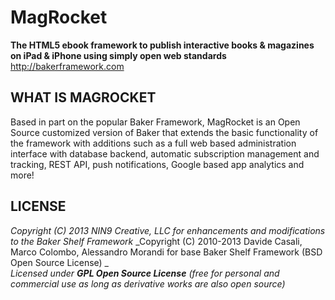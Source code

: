 MagRocket
=============

**The HTML5 ebook framework to publish interactive books & magazines on iPad & iPhone using simply open web standards**  
<http://bakerframework.com>  



WHAT IS MAGROCKET
-----------------

Based in part on the popular Baker Framework, MagRocket is an Open Source customized version of Baker that extends the basic functionality of the framework with additions such as a full web based administration interface with database backend, automatic subscription management and tracking, REST API, push notifications, Google based app analytics and more!

LICENSE
-------

  _Copyright (C) 2013 NIN9 Creative, LLC for enhancements and modifications to the Baker Shelf Framework_
  _Copyright (C) 2010-2013 Davide Casali, Marco Colombo, Alessandro Morandi for base Baker Shelf Framework (BSD Open Source License) _  
  _Licensed under **GPL Open Source License** (free for personal and commercial use as long as derivative works are also open source)_
